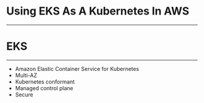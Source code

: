 # Using EKS As A Kubernetes In AWS

---


# EKS

---

* Amazon Elastic Container Service for Kubernetes <!-- .element: class="fragment" -->
* Multi-AZ <!-- .element: class="fragment" -->
* Kubernetes conformant <!-- .element: class="fragment" -->
* Managed control plane <!-- .element: class="fragment" -->
* Secure <!-- .element: class="fragment" -->